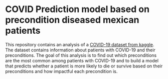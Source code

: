 # COVID Prediction model based on precondition diseased mexican patients

This repository contains an analysis of a [COVID-19 dataset from kaggle](https://www.kaggle.com/datasets/meirnizri/covid19-dataset). The dataset contains information about patients with COVID-19 and their preconditions. The goal of this analysis is to find out which preconditions are the most common among patients with COVID-19 and to build a model that predicts whether a patient is more likely to die or survive based on their preconditions and how impactful each precondition is.
